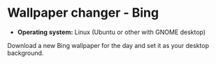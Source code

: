 # Wallpaper changer - Bing

- **Operating system:** Linux (Ubuntu or other with GNOME desktop)

Download a new Bing wallpaper for the day and set it as your desktop background.
